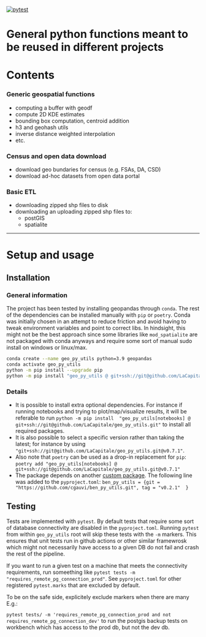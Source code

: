 
<!-- badges: start -->
[![pytest](https://github.com/cgauvi/geo_py_utils/actions/workflows/tests.yaml/badge.svg)](https://github.com/cgauvi/geo_py_utils/actions/workflows/tests.yaml)
<!-- badges: end -->


# General python functions meant to be reused in different projects

# Contents 

### Generic geospatial functions

- computing a buffer with geodf
- compute 2D KDE estimates
- bounding box computation, centroid addition
- h3 and geohash utils
- inverse distance weighted interpolation
- etc.

### Census and open data download

- download geo bundaries for census (e.g. FSAs, DA, CSD)
- download ad-hoc datasets from open data portal

### Basic ETL 

- downloading zipped shp files to disk
- downloading an uploading zipped shp files to:
    - postGIS
    - spatialite

 

---

# Setup and usage 


## Installation 

### General information 

The project has been tested by installing geopandas through `conda`. The rest of the dependencies can be installed manually with `pip` or `poetry`. Conda was initially chosen in an attempt to reduce friction and avoid having to tweak environment variables and point to correct libs. In hindsight, this might not be the best approach since some libraries like `mod_spatialite` are not packaged with conda anyways and require some sort of manual sudo install on windows or linux/max. 

```bash
conda create --name geo_py_utils python=3.9 geopandas
conda activate geo_py_utils
python -m pip install --upgrade pip
python -m pip install "geo_py_utils @ git+ssh://git@github.com/LaCapitale/geo_py_utils.git"
```

### Details 

- It is possible to install extra optional dependencies. For instance if running notebooks and trying to plot/map/visualize results, it will be referable to run `python -m pip install  "geo_py_utils[notebooks] @ git+ssh://git@github.com/LaCapitale/geo_py_utils.git"` to install all required packages. 
- It is also possible to select a specific version rather than taking the latest; for instance by using `"git+ssh://git@github.com/LaCapitale/geo_py_utils.git@v0.7.1"`.
- Also note that `poetry` can be used as a drop-in replacement for `pip`: `poetry add "geo_py_utils[notebooks] @ git+ssh://git@github.com/LaCapitale/geo_py_utils.git@v0.7.1"`
- The package depends on another [custom package](https://github.com/cgauvi/ben_py_utils). The following line was added to the `pyproject.toml`: `ben_py_utils = {git = "https://github.com/cgauvi/ben_py_utils.git", tag = "v0.2.1"  }`


## Testing

Tests are implemented with `pytest`. By default tests that require some sort of database connectivity are disabled in the `pyproject.toml`. Running `pytest` from within `geo_py_utils` root will skip these tests with the `-m` markers. This ensures that unit tests run in github actions or other similar framewrosk which might not necessarily have access to a given DB do not fail and crash the rest of the pipeline. 
 
If you want to run a given test on a machine that meets the connectivity requirements, run someething like `pytest tests -m "requires_remote_pg_connection_prod"`. See `pyproject.toml` for other registered `pytest.marks` that are excluded by default. 

To be on the safe side, explicitely exclude markers when there are many E.g.:

`pytest tests/ -m 'requires_remote_pg_connection_prod and not requires_remote_pg_connection_dev'` to run the postgis backup tests on workbench which has access to the prod db, but not the dev db.

 
